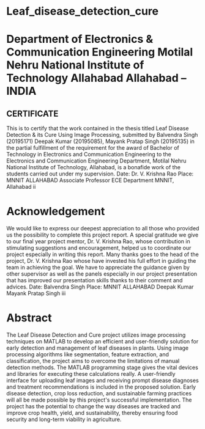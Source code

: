 # Leaf_disease_detection_cure
<h1>Department of Electronics & Communication 
Engineering
Motilal Nehru National Institute of Technology Allahabad
Allahabad – INDIA</h1>
<h2>CERTIFICATE</h2>
This is to certify that the work contained in the thesis titled Leaf Disease Detection
& its Cure Using Image Processing, submitted by Balvendra Singh (20195171)
Deepak Kumar (20195085), Mayank Pratap Singh (20195135) in the partial 
fulfillment of the requirement for the award of Bachelor of Technology in 
Electronics and Communication Engineering to the Electronics and 
Communication Engineering Department, Motilal Nehru National Institute of 
Technology, Allahabad, is a bonafide work of the students carried out under my 
supervision.
Date: Dr. V. Krishna Rao
Place: MNNIT ALLAHABAD Associate Professor
 ECE Department
 MNNIT, Allahabad
ii
<h1>Acknowledgement</h1>
We would like to express our deepest appreciation to all those who provided us the 
possibility to complete this project report. A special gratitude we give to our final 
year project mentor, Dr. V. Krishna Rao, whose contribution in stimulating 
suggestions and encouragement, helped us to coordinate our project especially in 
writing this report.
Many thanks goes to the head of the project, Dr. V. Krishna Rao whose have 
invested his full effort in guiding the team in achieving the goal. We have to 
appreciate the guidance given by other supervisor as well as the panels especially 
in our project presentation that has improved our presentation skills thanks to their 
comment and advices.
Date: Balvendra Singh
Place: MNNIT ALLAHABAD Deepak Kumar
 Mayank Pratap Singh
iii
<h1>Abstract</h1>
The Leaf Disease Detection and Cure project utilizes image processing techniques 
on MATLAB to develop an efficient and user-friendly solution for early detection 
and management of leaf diseases in plants. Using image processing algorithms like 
segmentation, feature extraction, and classification, the project aims to overcome 
the limitations of manual detection methods. 
The MATLAB programming stage gives the vital devices and libraries for 
executing these calculations really. A user-friendly interface for uploading leaf 
images and receiving prompt disease diagnoses and treatment recommendations is 
included in the proposed solution. 
Early disease detection, crop loss reduction, and sustainable farming practices will 
all be made possible by this project's successful implementation. The project has 
the potential to change the way diseases are tracked and improve crop health, yield, 
and sustainability, thereby ensuring food security and long-term viability in 
agriculture.
